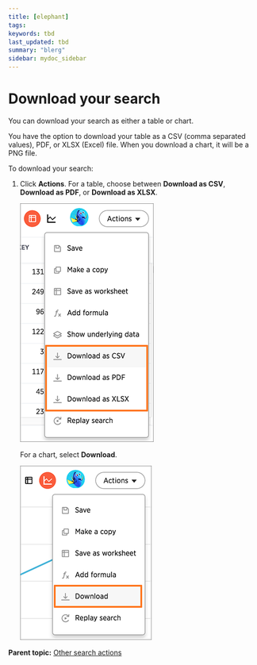 ```yaml
---
title: [elephant]
tags: 
keywords: tbd
last_updated: tbd
summary: "blerg"
sidebar: mydoc_sidebar
---
```

# Download your search

You can download your search as either a table or chart.

You have the option to download your table as a CSV (comma separated values), PDF, or XLSX (Excel) file. When you download a chart, it will be a PNG file.

To download your search:

1.   Click **Actions**. For a table, choose between **Download as CSV**, **Download as PDF**, or **Download as XLSX**.

     ![](/pages/images/download_a_table.png "Download your table options") 

     For a chart, select **Download**.

     ![](/pages/images/download_a_chart.png "Download your chart option") 


**Parent topic:** [Other search actions](../../pages/complex_searches/search_actions.html)

